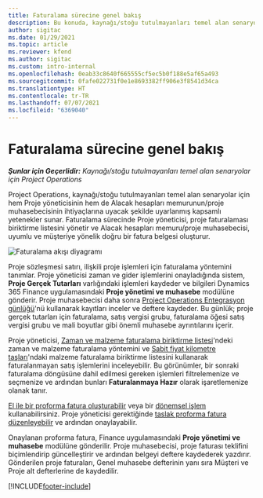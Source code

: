 ```yaml
---
title: Faturalama sürecine genel bakış
description: Bu konuda, kaynağı/stoğu tutulmayanları temel alan senaryolar için Project Operations uygulamasında faturalamaya genel bir bakış sağlanmaktadır.
author: sigitac
ms.date: 01/29/2021
ms.topic: article
ms.reviewer: kfend
ms.author: sigitac
ms.custom: intro-internal
ms.openlocfilehash: 0eab33c8640f665555cf5ec5b0f188e5af65a493
ms.sourcegitcommit: 0fafe022731f0e1e8693382ff906e3f8541d34ca
ms.translationtype: HT
ms.contentlocale: tr-TR
ms.lasthandoff: 07/07/2021
ms.locfileid: "6369040"
---
```

# <a name="invoicing-process-overview"></a>Faturalama sürecine genel bakış

_**Şunlar için Geçerlidir:** Kaynağı/stoğu tutulmayanları temel alan senaryolar için Project Operations_

Project Operations, kaynağı/stoğu tutulmayanları temel alan senaryolar için hem Proje yöneticisinin hem de Alacak hesapları memurunun/proje muhasebecisinin ihtiyaçlarına uyacak şekilde uyarlanmış kapsamlı yetenekler sunar. Faturalama sürecinde Proje yöneticisi, proje faturalaması biriktirme listesini yönetir ve Alacak hesapları memuru/proje muhasebecisi, uyumlu ve müşteriye yönelik doğru bir fatura belgesi oluşturur.

![Faturalama akışı diyagramı](./media/invoicing-flow.png)

Proje sözleşmesi satırı, ilişkili proje işlemleri için faturalama yöntemini tanımlar. Proje yöneticisi zaman ve gider işlemlerini onayladığında sistem, **Proje Gerçek Tutarları** varlığındaki işlemleri kaydeder ve bilgileri Dynamics 365 Finance uygulamasındaki **Proje yönetimi ve muhasebe** modülüne gönderir. Proje muhasebecisi daha sonra [Project Operations Entegrasyon günlüğü](../project-accounting/project-operations-integration-journal.md)'nü kullanarak kayıtları inceler ve deftere kaydeder. Bu günlük; proje gerçek tutarları için faturalama, satış vergisi grubu, faturalama öğesi satış vergisi grubu ve mali boyutlar gibi önemli muhasebe ayrıntılarını içerir.

Proje yöneticisi, [Zaman ve malzeme faturalama biriktirme listesi](../proforma-invoicing/manage-billing-backlog.md#time-and-material-billing-backlog)'ndeki zaman ve malzeme faturalama yöntemini ve [Sabit fiyat kilometre taşları](../proforma-invoicing/manage-billing-backlog.md#fixed-price-milestones)'ndaki malzeme faturalama biriktirme listesini kullanarak faturalanmayan satış işlemlerini inceleyebilir. Bu görünümler, bir sonraki faturalama döngüsüne dahil edilmesi gereken işlemleri filtrelemenize ve seçmenize ve ardından bunları **Faturalanmaya Hazır** olarak işaretlemenize olanak tanır.

[El ile bir proforma fatura oluşturabilir](../proforma-invoicing/create-manual-proforma-invoice.md) veya bir [dönemsel işlem](../proforma-invoicing/configure-automated-invoice-creation.md) kullanabilirsiniz. Proje yöneticisi gerektiğinde [taslak proforma fatura düzenleyebilir](../proforma-invoicing/manage-proforma-invoice.md) ve ardından onaylayabilir.

Onaylanan proforma fatura, Finance uygulamasındaki **Proje yönetimi ve muhasebe** modülüne gönderilir. Proje muhasebecisi, proje faturası teklifini biçimlendirip güncelleştirir ve ardından belgeyi deftere kaydederek yazdırır. Gönderilen proje faturaları, Genel muhasebe defterinin yanı sıra Müşteri ve Proje alt defterlerine de kaydedilir.


[!INCLUDE[footer-include](../includes/footer-banner.md)]